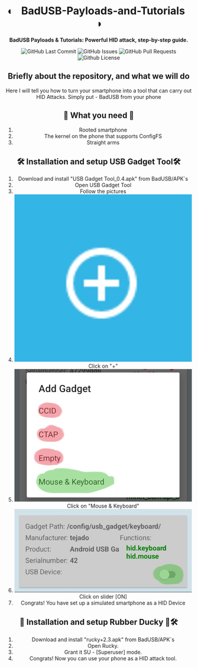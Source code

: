 <div align="center">

# ◐ &nbsp; BadUSB-Payloads-and-Tutorials &nbsp; ◑

**BadUSB Payloads & Tutorials: Powerful HID attack, step-by-step guide.**

<p>
<img alt="GitHub Last Commit" src="https://img.shields.io/github/last-commit/3verlaster/BadUSB-Payloads-and-Tutorials" />
<img alt="GitHub Issues" src="https://img.shields.io/github/issues/3verlaster/BadUSB-Payloads-and-Tutorialss" />
<img alt="GitHub Pull Requests" src="https://img.shields.io/github/issues-pr/3verlaster/BadUSB-Payloads-and-Tutorials" />
<img alt="Github License" src="https://img.shields.io/badge/License-MIT-green.svg" />
</p>

## Briefly about the repository, and what we will do
Here I will tell you how to turn your smartphone into a tool that can carry out HID Attacks. Simply put - BadUSB from your phone

## 🧰 What you need 🧰
1. Rooted smartphone
2. The kernel on the phone that supports ConfigFS
3. Straight arms

## 🛠️ Installation and setup USB Gadget Tool🛠️
1. Download and install "USB Gadget Tool_0.4.apk" from BadUSB/APK`s
2. Open USB Gadget Tool
3. Follow the pictures
4. ![USB - Step 1](assets/usb_step1.jpg) Click on "+"
5. ![USB - Step 2](assets/usb_step2.jpg) Click on "Mouse & Keyboard"
6. ![USB - Step 3](assets/usb_step3.jpg) Click on slider [ON]
7. Congrats! You have set up a simulated smartphone as a HID Device

## 🐤 Installation and setup Rubber Ducky 🐤🛠
1. Download and install "rucky+2.3.apk" from BadUSB/APK`s
2. Open Rucky.
3. Grant it SU - [Superuser] mode.
4. Congrats! Now you can use your phone as a HID attack tool.
